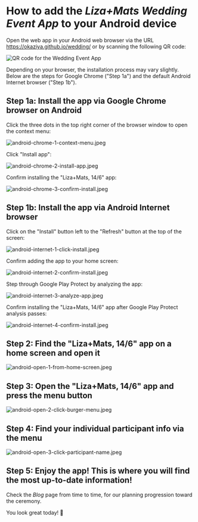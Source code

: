 # How to add the _Liza+Mats Wedding Event App_ to your Android device

Open the web app in your Android web browser via the URL https://okaziya.github.io/wedding/ or by scanning
the following QR code:

![QR code for the Wedding Event App](../public/gh-pages-qr.png)

Depending on your browser, the installation process may vary slightly. Below are the steps for Google Chrome ("Step 1a")
and the default Android Internet browser ("Step 1b").

## Step 1a: Install the app via Google Chrome browser on Android

Click the three dots in the top right corner of the browser window to open the context menu:

![android-chrome-1-context-menu.jpeg](img/android-chrome-1-context-menu.jpeg)

Click "Install app":

![android-chrome-2-install-app.jpeg](img/android-chrome-2-install-app.jpeg)

Confirm installing the "Liza+Mats, 14/6" app:

![android-chrome-3-confirm-install.jpeg](img/android-chrome-3-confirm-install.jpeg)

## Step 1b: Install the app via Android Internet browser

Click on the "Install" button left to the "Refresh" button at the top of the screen:

![android-internet-1-click-install.jpeg](img/android-internet-1-click-install.jpeg)

Confirm adding the app to your home screen:

![android-internet-2-confirm-install.jpeg](img/android-internet-2-confirm-install.jpeg)

Step through Google Play Protect by analyzing the app:

![android-internet-3-analyze-app.jpeg](img/android-internet-3-analyze-app.jpeg)

Confirm installing the "Liza+Mats, 14/6" app after Google Play Protect analysis passes:

![android-internet-4-confirm-install.jpeg](img/android-internet-4-confirm-install.jpeg)

## Step 2: Find the "Liza+Mats, 14/6" app on a home screen and open it

![android-open-1-from-home-screen.jpeg](img/android-open-1-from-home-screen.jpeg)

## Step 3: Open the "Liza+Mats, 14/6" app and press the menu button

![android-open-2-click-burger-menu.jpeg](img/android-open-2-click-burger-menu.jpeg)

## Step 4: Find your individual participant info via the menu

![android-open-3-click-participant-name.jpeg](img/android-open-3-click-participant-name.jpeg)

## Step 5: Enjoy the app! This is where you will find the most up-to-date information!

Check the _Blog_ page from time to time, for our planning progression toward the ceremony.

You look great today! 🎉
